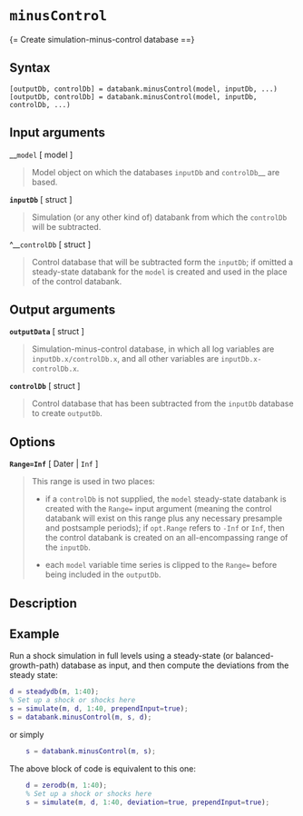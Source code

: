 
# `minusControl` 

{= Create simulation-minus-control database ==}


## Syntax 

    [outputDb, controlDb] = databank.minusControl(model, inputDb, ...)
    [outputDb, controlDb] = databank.minusControl(model, inputDb, controlDb, ...)


## Input arguments 

__`model` [ model ]
>
> Model object on which the databases `inputDb` and `controlDb`__ are
> based.
>

__`inputDb`__ [ struct ]
>
> Simulation (or any other kind of) databank from which the `controlDb`
> will be subtracted.
>

^__`controlDb` [ struct ]
>
> Control database that will be subtracted form the `inputDb`; if omitted a
> steady-state databank for the `model` is created and used in the place of
> the control databank.
>

## Output arguments 

__`outputData`__ [ struct ]
>
> Simulation-minus-control database, in which all log variables are
> `inputDb.x/controlDb.x`, and all other variables are
> `inputDb.x-controlDb.x`.
>

__`controlDb`__ [ struct ]
>
> Control database that has been subtracted from the `inputDb` database to
> create `outputDb`.
>

## Options 

__`Range=Inf`__ [ Dater | `Inf` ]

> This range is used in two places:
> 
> * if a `controlDb` is not supplied, the `model` steady-state databank is
>   created with the `Range=` input argument (meaning the control
>   databank will exist on this range plus any necessary presample and
>   postsample periods); if `opt.Range` refers to
>   `-Inf` or `Inf`, then the control databank is created on an
>   all-encompassing range of the `inputDb`.
>
> * each `model` variable time series is clipped to the `Range=` before
>   being included in the `outputDb`.
>

## Description 


## Example 

Run a shock simulation in full levels using a steady-state (or
balanced-growth-path) database as input, and then compute the deviations
from the steady state:

```matlab
d = steadydb(m, 1:40);
% Set up a shock or shocks here
s = simulate(m, d, 1:40, prependInput=true);
s = databank.minusControl(m, s, d);
```

or simply

```matlab
    s = databank.minusControl(m, s);
```

The above block of code is equivalent to this one:

```matlab
    d = zerodb(m, 1:40);
    % Set up a shock or shocks here
    s = simulate(m, d, 1:40, deviation=true, prependInput=true);
```



